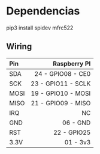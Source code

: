 # Dependencias

pip3 install spidev mfrc522

## Wiring

|Pin|Raspberry PI|
|:---|---:|
|SDA|24 - GPIO08 - CE0|
|SCK|23 - GPIO11 - SCLK|
|MOSI|19 - GPIO10 - MOSI|
|MISO|21 - GPIO09 - MISO|
|IRQ|NC|
|GND|06 - GND|
|RST|22 - GPIO25|
|3.3V|01 - 3v3|
